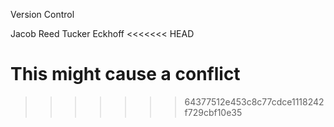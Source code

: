 Version Control

Jacob Reed
Tucker Eckhoff
<<<<<<< HEAD

This might cause a conflict
=======
>>>>>>> 64377512e453c8c77cdce1118242f729cbf10e35
